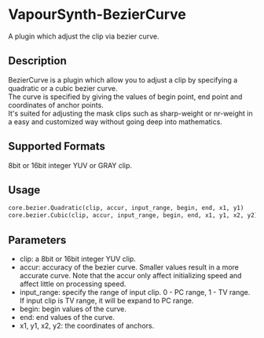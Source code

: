 # VapourSynth-BezierCurve 
A plugin which adjust the clip via bezier curve. 

## Description 
BezierCurve is a plugin which allow you to adjust
a clip by specifying a quadratic or a cubic bezier curve. <br />
The curve is specified by giving the values of begin point, end point and coordinates of anchor points. <br />
It's suited for adjusting the mask clips such as sharp-weight or nr-weight in a easy and customized way without going
deep into mathematics.

## Supported Formats
8bit or 16bit integer YUV or GRAY clip. 

## Usage
```python
core.bezier.Quadratic(clip, accur, input_range, begin, end, x1, y1)
core.bezier.Cubic(clip, accur, input_range, begin, end, x1, y1, x2, y2)
```

## Parameters
- clip:  a 8bit or 16bit integer YUV clip.
- accur:  accuracy of the bezier curve. Smaller values result in a more accurate curve. Note that the accur only affect initializing speed and affect little on processing speed.
- input_range:  specify the range of input clip.  0 - PC range,  1 - TV range. If input clip is TV range, it will be expand to PC range.
- begin:  begin values of the curve.
- end:  end values of the curve.
- x1, y1, x2, y2:  the coordinates of anchors.
